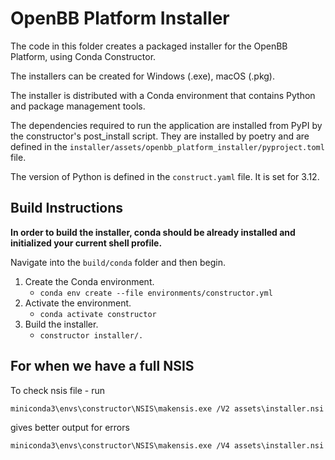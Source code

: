 # OpenBB Platform Installer

The code in this folder creates a packaged installer for the OpenBB Platform, using Conda Constructor.

The installers can be created for Windows (.exe), macOS (.pkg).

The installer is distributed with a Conda environment that contains Python and package management tools.

The dependencies required to run the application are installed from PyPI by the constructor's post_install script. They are installed by poetry and are defined in the `installer/assets/openbb_platform_installer/pyproject.toml` file.

The version of Python is defined in the `construct.yaml` file. It is set for 3.12.

## Build Instructions

**In order to build the installer, conda should be already installed and initialized your current shell profile.**

Navigate into the `build/conda` folder and then begin.

1. Create the Conda environment.
   - `conda env create --file environments/constructor.yml`
2. Activate the environment.
   - `conda activate constructor`
3. Build the installer.
   - `constructor installer/.`

## For when we have a full NSIS

To check nsis file - run

```batch
miniconda3\envs\constructor\NSIS\makensis.exe /V2 assets\installer.nsi
```

gives better output for errors

```batch
miniconda3\envs\constructor\NSIS\makensis.exe /V4 assets\installer.nsi
```
